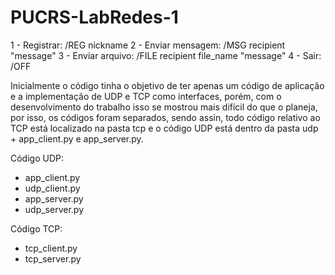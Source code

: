 # PUCRS-LabRedes-1

1 - Registrar: /REG nickname
2 - Enviar mensagem: /MSG recipient "message"
3 - Enviar arquivo: /FILE recipient file_name "message"
4 - Sair: /OFF

Inicialmente o código tinha o objetivo de ter apenas um código de aplicação e a implementação de UDP e TCP como interfaces, porém, com o desenvolvimento do trabalho isso se mostrou mais difícil do que o planeja, por isso, os códigos foram separados, sendo assin, todo código relativo ao TCP está localizado na pasta tcp e o código UDP está dentro da pasta udp + app_client.py e app_server.py.

Código UDP:
- app_client.py
- udp_client.py
- app_server.py
- udp_server.py

Código TCP:
- tcp_client.py
- tcp_server.py
